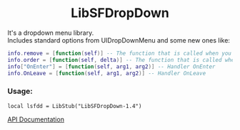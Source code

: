 # <div align="center">LibSFDropDown</div>

It's a dropdown menu library.<br>
Includes standard options from UIDropDownMenu and some new ones like:

```lua
info.remove = [function(self)] -- The function that is called when you click the remove button
info.order = [function(self, delta)] -- The function that is called when you click the up or down arrow button
info["OnEnter"] = [function(self, arg1, arg2)] -- Handler OnEnter
info.OnLeave = [function(self, arg1, arg2)] -- Handler OnLeave
```

### Usage:

`local lsfdd = LibStub("LibSFDropDown-1.4")`

[API Documentation](https://github.com/sfmict/LibSFDropDown/wiki)
